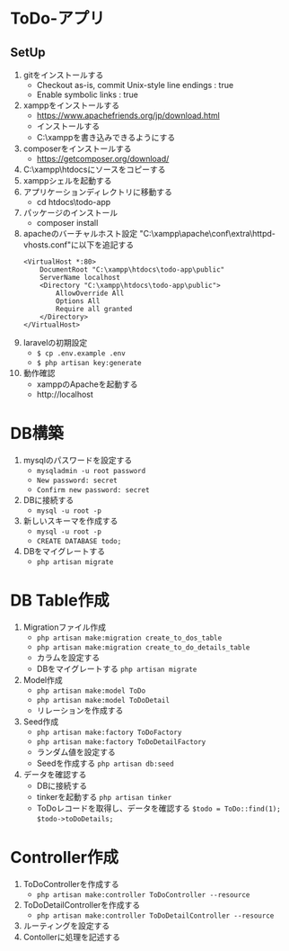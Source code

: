 # ToDo-アプリ

## SetUp
1. gitをインストールする
    * Checkout as-is, commit Unix-style line endings : true
    * Enable symbolic links : true
1. xamppをインストールする
    * https://www.apachefriends.org/jp/download.html
    * インストールする
    * C:\xamppを書き込みできるようにする
1. composerをインストールする
    * https://getcomposer.org/download/
1. C:\xampp\htdocsにソースをコピーする
1. xamppシェルを起動する
1. アプリケーションディレクトリに移動する
    * cd htdocs\todo-app
1. パッケージのインストール
    * composer install
1. apacheのバーチャルホスト設定
    "C:\xampp\apache\conf\extra\httpd-vhosts.conf"に以下を追記する
    ```
    <VirtualHost *:80>
        DocumentRoot "C:\xampp\htdocs\todo-app\public"
        ServerName localhost
        <Directory "C:\xampp\htdocs\todo-app\public">
            AllowOverride All
            Options All
            Require all granted
        </Directory>
    </VirtualHost>
    ```
1. laravelの初期設定
    * `$ cp .env.example .env`
    * `$ php artisan key:generate`
1. 動作確認
    * xamppのApacheを起動する
    * http://localhost

# DB構築
1. mysqlのパスワードを設定する
    * `mysqladmin -u root password`
    * `New password: secret`
    * `Confirm new password: secret`
1. DBに接続する
    * `mysql -u root -p`
1. 新しいスキーマを作成する
    * `mysql -u root -p`
    * `CREATE DATABASE todo;`
1. DBをマイグレートする
    * `php artisan migrate`

# DB Table作成
1. Migrationファイル作成
    * `php artisan make:migration create_to_dos_table`
    * `php artisan make:migration create_to_do_details_table`
    * カラムを設定する
    * DBをマイグレートする
        `php artisan migrate`
1. Model作成
    * `php artisan make:model ToDo`
    * `php artisan make:model ToDoDetail`
    * リレーションを作成する
1. Seed作成
    * `php artisan make:factory ToDoFactory`
    * `php artisan make:factory ToDoDetailFactory`
    * ランダム値を設定する
    * Seedを作成する
        `php artisan db:seed`
1. データを確認する
    * DBに接続する
    * tinkerを起動する
        `php artisan tinker`
    * ToDoレコードを取得し、データを確認する
        `$todo = ToDo::find(1);`
        `$todo->toDoDetails;`

# Controller作成
1. ToDoControllerを作成する
    * `php artisan make:controller ToDoController --resource`
1. ToDoDetailControllerを作成する
    * `php artisan make:controller ToDoDetailController --resource`
1. ルーティングを設定する
1. Contollerに処理を記述する
